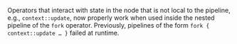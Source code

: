 Operators that interact with state in the node that is not local to the
pipeline, e.g., `context::update`, now properly work when used inside the nested
pipeline of the `fork` operator. Previously, pipelines of the form `fork {
context::update … }` failed at runtime.
